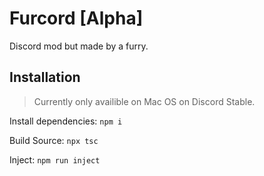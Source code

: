 # Furcord [Alpha]
Discord mod but made by a furry.

## Installation
> Currently only availible on Mac OS on Discord Stable.

Install dependencies: `npm i`

Build Source: `npx tsc`

Inject: `npm run inject`